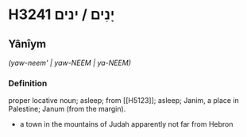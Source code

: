 # H3241 יָנִים / ינים

## Yânîym

_(yaw-neem' | yaw-NEEM | ya-NEEM)_

### Definition

proper locative noun; asleep; from [[H5123]]; asleep; Janim, a place in Palestine; Janum (from the margin).

- a town in the mountains of Judah apparently not far from Hebron
